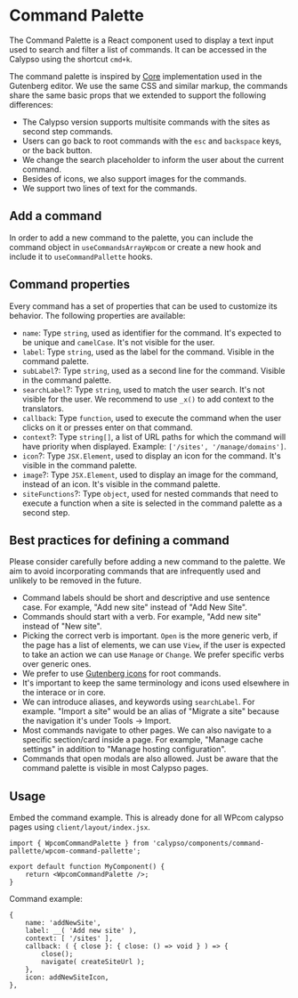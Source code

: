 # Command Palette

The Command Palette is a React component used to display a text input used to search and filter a list of commands. It can be accessed in the Calypso using the shortcut `cmd+k`.

The command palette is inspired by [Core](https://github.com/WordPress/gutenberg/blob/trunk/packages/commands/README.md) implementation used in the Gutenberg editor. We use the same CSS and similar markup, the commands share the same basic props that we extended to support the following differences:

- The Calypso version supports multisite commands with the sites as second step commands.
- Users can go back to root commands with the `esc` and `backspace` keys, or the back button.
- We change the search placeholder to inform the user about the current command.
- Besides of icons, we also support images for the commands.
- We support two lines of text for the commands.

## Add a command

In order to add a new command to the palette, you can include the command object in `useCommandsArrayWpcom` or create a new hook and include it to `useCommandPallette` hooks.

## Command properties

Every command has a set of properties that can be used to customize its behavior. The following properties are available:

- `name`: Type `string`, used as identifier for the command. It's expected to be unique and `camelCase`. It's not visible for the user.
- `label`: Type `string`, used as the label for the command. Visible in the command palette.
- `subLabel`?: Type `string`, used as a second line for the command. Visible in the command palette.
- `searchLabel`?: Type `string`, used to match the user search. It's not visible for the user. We recommend to use `_x()` to add context to the translators.
- `callback`: Type `function`, used to execute the command when the user clicks on it or presses enter on that command.
- `context`?: Type `string[]`, a list of URL paths for which the command will have priority when displayed. Example: `['/sites', '/manage/domains']`.
- `icon`?: Type `JSX.Element`, used to display an icon for the command. It's visible in the command palette.
- `image`?: Type `JSX.Element`, used to display an image for the command, instead of an icon. It's visible in the command palette.
- `siteFunctions`?: Type `object`, used for nested commands that need to execute a function when a site is selected in the command palette as a second step.

## Best practices for defining a command

Please consider carefully before adding a new command to the palette. We aim to avoid incorporating commands that are infrequently used and unlikely to be removed in the future.

- Command labels should be short and descriptive and use sentence case. For example, "Add new site" instead of "Add New Site".
- Commands should start with a verb. For example, "Add new site" instead of "New site".
- Picking the correct verb is important. `Open` is the more generic verb, if the page has a list of elements, we can use `View`, if the user is expected to take an action we can use `Manage` or `Change`. We prefer specific verbs over generic ones.
- We prefer to use [Gutenberg icons](https://wordpress.github.io/gutenberg/?path=/story/icons-icon--library) for root commands.
- It's important to keep the same terminology and icons used elsewhere in the interace or in core.
- We can introduce aliases, and keywords using `searchLabel`. For example. "Import a site" would be an alias of "Migrate a site" because the navigation it's under Tools → Import.
- Most commands navigate to other pages. We can also navigate to a specific section/card inside a page. For example, "Manage cache settings" in addition to "Manage hosting configuration".
- Commands that open modals are also allowed. Just be aware that the command palette is visible in most Calypso pages.

## Usage

Embed the command example. This is already done for all WPcom calypso pages using `client/layout/index.jsx`.

```tsx
import { WpcomCommandPalette } from 'calypso/components/command-pallette/wpcom-command-pallette';

export default function MyComponent() {
	return <WpcomCommandPalette />;
}
```

Command example:

```tsx
{
	name: 'addNewSite',
	label: __( 'Add new site' ),
	context: [ '/sites' ],
	callback: ( { close }: { close: () => void } ) => {
		close();
		navigate( createSiteUrl );
	},
	icon: addNewSiteIcon,
},

```

